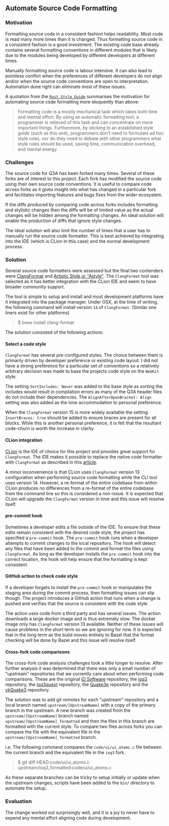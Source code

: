 ## Automate Source Code Formatting

### Motivation

Formatting source code in a consistent fashion helps readability. Most code is read many more times than it is changed. Thus formatting source code in a consistent fashion is a good investment. The existing code base already contains several formatting conventions in different modules that is likely due to the modules being developed by different developers at different times.

Manually formatting source code is labour intensive. It can also lead to pointless conflict when the preferences of different developers do not align and/or when the source code conventions are open to interpretation. Automation done right can eliminate most of these issues.

A quotation from the [`Rust Style Guide`](https://github.com/rust-dev-tools/fmt-rfcs/blob/master/guide/guide.md) summarises the motivation for automating source code formatting more eloquently than above:

> Formatting code is a mostly mechanical task which takes both time and mental effort. By using an automatic formatting tool, a programmer is relieved of this task and can concentrate on more important things. Furthermore, by sticking to an established style guide (such as this one), programmers don't need to formulate ad hoc style rules, nor do they need to debate with other programmers what style rules should be used, saving time, communication overhead, and mental energy.

### Challenges

The source code for Q3A has been forked many times. Several of these forks are of interest to this project. Each fork has modified the source code using their own source code conventions. It is useful to compare code across forks as it gives insight into what has changed in a particular fork and facilitates importing features and bugs fixes from the wider ecosystem.

If the diffs produced by comparing code across forks includes formatting and stylistic changes then the diffs will be of limited value as the actual changes will be hidden among the formatting changes. An ideal solution will enable the production of diffs that ignore style changes.

The ideal solution will also limit the number of times that a user has to manually run the source code formatter. This is best achieved by integrating into the IDE (which is CLion in this case) and the normal development process.

### Solution

Several source code formatters were assessed but the final two contenders were [ClangFormat](https://clang.llvm.org/docs/ClangFormat.html) and [Artistic Style or "Astyle"](http://astyle.sourceforge.net/). The `ClangFormat` tool was selected as it has better integration with the CLion IDE and seem to have broader community support.

The tool is simple to setup and install and most development platforms have it integrated into the package manager. Under OSX, at the time of writing, the following command will install version `14` of `ClangFormat`. (Similar one liners exist for other platforms)

> $ brew install clang-format

The solution consisted of the following actions:

#### Select a code style

`ClangFormat` has several pre-configured styles. The choice between them is primarily driven by developer preference or existing code layout. I did not have a strong preference for a particular set of conventions so a relatively arbitrary decision was made to base the projects code style on the `WebKit` style.

The setting `SortIncludes: Never` was added to the base style as sorting the includes would result in compilation errors as many of the Q3A header files do not include their dependencies. The `AlignAfterOpenBracket: Align` setting was also added as the lone accommodation to personal preference.

When the `ClangFormat` version 15 is more widely available the setting `InsertBraces: true` should be added to ensure braces are present for all blocks. While this is another personal preference, it is felt that the resultant code-churn is worth the increase in clarity.

#### CLion integration

[CLion](https://www.jetbrains.com/clion/) is the IDE of choice for this project and provides great support for `ClangFormat`. The IDE makes it possible to replace the native code formatter with `ClangFormat` as described in this [article](https://www.jetbrains.com/help/clion/clangformat-as-alternative-formatter.html).

A minor inconvenience is that CLion uses `ClangFormat` version 13 configuration when performing source code formatting while the CLI tool uses version 14. However, a re-format of the entire codebase from within CLion produces no differences from a re-format of the entire codebase from the command line so this is considered a non-issue. It is expected that CLion will upgrade the `ClangFormat` version in time and this issue will resolve itself.

#### pre-commit hook

Sometimes a developer edits a file outside of the IDE. To ensure that these edits remain consistent with the desired code style, the project has specified a `pre-commit` hook. The `pre-commit` hook runs when a developer attempts to commit changes to the local repository. The hook will detect any files that have been added to the commit and format the files using `ClangFormat`. As long as the developer installs the `pre-commit` hook into the correct location, the hook will help ensure that the formatting is kept consistent.

#### GitHub action to check code style

If a developer forgets to install the `pre-commit` hook or manipulates the staging area during the commit process, then formatting issues can slip though. The project introduces a GitHub action that runs when a change is pushed and verifies that the source is consistent with the code style.

The action uses code from a third party and has several issues. The action downloads a large docker image and is thus extremely slow. The docker image only has `ClangFormat` version 13 available. Neither of these issues will cause problems in the short term so we are ignoring for now. It is expected that in the long term as the build moves entirely to Bazel that the format checking will be done by Bazel and this issue will resolve itself.

#### Cross-fork code comparisons

The cross-fork code analysis challenges took a little longer to resolve. After further analysis it was determined that there was only a small number of "upstream" repositories that we currently care about when performing code comparisons. These are the original [iD Software](https://github.com/id-Software/Quake-III-Arena) repository, the [ioq3](https://github.com/ioquake/ioq3.git) repository, the [ioq3quest](https://github.com/DrBeef/ioq3quest.git) repository, the [Quake3e](https://github.com/ec-/Quake3e.git) repository and the [vkQuake3](https://github.com/suijingfeng/vkQuake3.git) repository.

The solution was to add git remotes for each "upstream" repository and a local branch named `upstream/[UpstreamName]` with a copy of the primary branch in the upstream. A new branch was created from the `upstream/[UpstreamName]` branch named `upstream/[UpstreamName]_formatted` and then the files in this branch are formatted with the current style. To compare two files across forks you can compare the file with the equivalent file in the `upstream/[UpstreamName]_formatted` branch.

i.e. The following command compares the `code/ui/ui_atoms.c` file between the current branch and the equivalent file in the `ioq3` fork.

> $ git diff HEAD:code/ui/ui_atoms.c upstream/ioq3_formatted:code/ui/ui_atoms.c

As these separate branches can be tricky to setup initially or update when the upstream changes, scripts have been added to the `bin/` directory to automate the setup.

### Evaluation

The change worked out surprisingly well, and it is a joy to never have to expend any mental effort aligning code during development.

